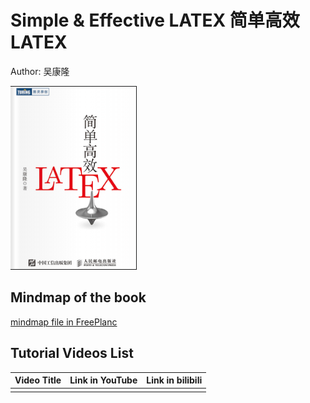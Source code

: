 # Simple & Effective LATEX 简单高效LATEX

Author: 吴康隆

![cover-simple-effective-latex](../img/cover_simple-effective-latex.png)

## Mindmap of the book

[mindmap file in FreePlanc](simple_latex.mm)

## Tutorial Videos List

| Video Title | Link in YouTube | Link in bilibili |
| --- | --- | --- |
| | | |